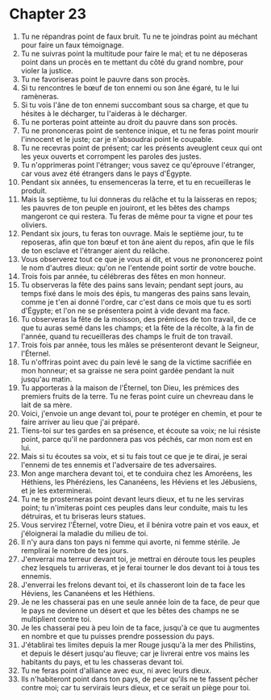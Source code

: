 # Chapter 23

1. Tu ne répandras point de faux bruit. Tu ne te joindras point au méchant pour faire un faux témoignage.
2. Tu ne suivras point la multitude pour faire le mal; et tu ne déposeras point dans un procès en te mettant du côté du grand nombre, pour violer la justice.
3. Tu ne favoriseras point le pauvre dans son procès.
4. Si tu rencontres le bœuf de ton ennemi ou son âne égaré, tu le lui ramèneras.
5. Si tu vois l'âne de ton ennemi succombant sous sa charge, et que tu hésites à le décharger, tu l'aideras à le décharger.
6. Tu ne porteras point atteinte au droit du pauvre dans son procès.
7. Tu ne prononceras point de sentence inique, et tu ne feras point mourir l'innocent et le juste; car je n'absoudrai point le coupable.
8. Tu ne recevras point de présent; car les présents aveuglent ceux qui ont les yeux ouverts et corrompent les paroles des justes.
9. Tu n'opprimeras point l'étranger; vous savez ce qu'éprouve l'étranger, car vous avez été étrangers dans le pays d'Égypte.
10. Pendant six années, tu ensemenceras la terre, et tu en recueilleras le produit.
11. Mais la septième, tu lui donneras du relâche et tu la laisseras en repos; les pauvres de ton peuple en jouiront, et les bêtes des champs mangeront ce qui restera. Tu feras de même pour ta vigne et pour tes oliviers.
12. Pendant six jours, tu feras ton ouvrage. Mais le septième jour, tu te reposeras, afin que ton bœuf et ton âne aient du repos, afin que le fils de ton esclave et l'étranger aient du relâche.
13. Vous observerez tout ce que je vous ai dit, et vous ne prononcerez point le nom d'autres dieux: qu'on ne l'entende point sortir de votre bouche.
14. Trois fois par année, tu célébreras des fêtes en mon honneur.
15. Tu observeras la fête des pains sans levain; pendant sept jours, au temps fixé dans le mois des épis, tu mangeras des pains sans levain, comme je t'en ai donné l'ordre, car c'est dans ce mois que tu es sorti d'Égypte; et l'on ne se présentera point à vide devant ma face.
16. Tu observeras la fête de la moisson, des prémices de ton travail, de ce que tu auras semé dans les champs; et la fête de la récolte, à la fin de l'année, quand tu recueilleras des champs le fruit de ton travail.
17. Trois fois par année, tous les mâles se présenteront devant le Seigneur, l'Éternel.
18. Tu n'offriras point avec du pain levé le sang de la victime sacrifiée en mon honneur; et sa graisse ne sera point gardée pendant la nuit jusqu'au matin.
19. Tu apporteras à la maison de l'Éternel, ton Dieu, les prémices des premiers fruits de la terre. Tu ne feras point cuire un chevreau dans le lait de sa mère.
20. Voici, j'envoie un ange devant toi, pour te protéger en chemin, et pour te faire arriver au lieu que j'ai préparé.
21. Tiens-toi sur tes gardes en sa présence, et écoute sa voix; ne lui résiste point, parce qu'il ne pardonnera pas vos péchés, car mon nom est en lui.
22. Mais si tu écoutes sa voix, et si tu fais tout ce que je te dirai, je serai l'ennemi de tes ennemis et l'adversaire de tes adversaires.
23. Mon ange marchera devant toi, et te conduira chez les Amoréens, les Héthiens, les Phéréziens, les Cananéens, les Héviens et les Jébusiens, et je les exterminerai.
24. Tu ne te prosterneras point devant leurs dieux, et tu ne les serviras point; tu n'imiteras point ces peuples dans leur conduite, mais tu les détruiras, et tu briseras leurs statues.
25. Vous servirez l'Éternel, votre Dieu, et il bénira votre pain et vos eaux, et j'éloignerai la maladie du milieu de toi.
26. Il n'y aura dans ton pays ni femme qui avorte, ni femme stérile. Je remplirai le nombre de tes jours.
27. J'enverrai ma terreur devant toi, je mettrai en déroute tous les peuples chez lesquels tu arriveras, et je ferai tourner le dos devant toi à tous tes ennemis.
28. J'enverrai les frelons devant toi, et ils chasseront loin de ta face les Héviens, les Cananéens et les Héthiens.
29. Je ne les chasserai pas en une seule année loin de ta face, de peur que le pays ne devienne un désert et que les bêtes des champs ne se multiplient contre toi.
30. Je les chasserai peu à peu loin de ta face, jusqu'à ce que tu augmentes en nombre et que tu puisses prendre possession du pays.
31. J'établirai tes limites depuis la mer Rouge jusqu'à la mer des Philistins, et depuis le désert jusqu'au fleuve; car je livrerai entre vos mains les habitants du pays, et tu les chasseras devant toi.
32. Tu ne feras point d'alliance avec eux, ni avec leurs dieux.
33. Ils n'habiteront point dans ton pays, de peur qu'ils ne te fassent pécher contre moi; car tu servirais leurs dieux, et ce serait un piège pour toi.

